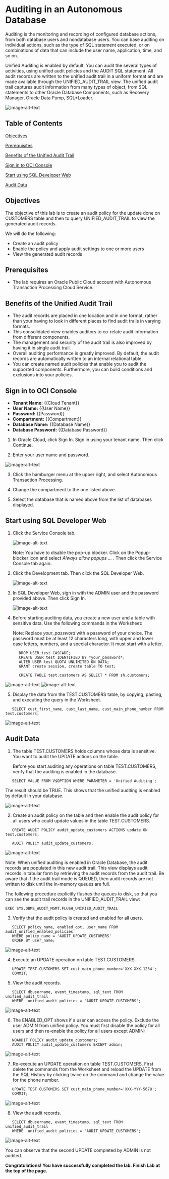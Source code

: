 #  Auditing in an Autonomous Database
Auditing is the monitoring and recording of configured database actions, from both database users and nondatabase users.
You can base auditing on individual actions, such as the type of SQL statement executed, or on combinations of data that can include the user name, application, time, and so on.

Unified Auditing is enabled by default. You can audit the several types of activities, using unified audit policies and the AUDIT SQL statement. All audit records are written to the unified audit trail in a uniform format and are made available through the UNIFIED_AUDIT_TRAIL view. The unified audit trail captures audit information from many types of object, from SQL statements to other Oracle Database Components, such as Recovery Manager, Oracle Data Pump, SQL*Loader.

<img src="https://raw.githubusercontent.com/oracle/learning-library/master/oci-library/qloudable/Auditing_in_Autonomous_Database/img/Audit_arch.png" alt="image-alt-text">
  
## Table of Contents

[Objectives](#objectives)

[Prerequisites](#Prerequisites)

[Benefits of the Unified Audit Trail](#benefits-of-the-unified-audit-trail)

[Sign in to OCI Console](#sign-in-to-oci-console)

[Start using SQL Developer Web](#start-using-sql-developer-web)

[Audit Data](#redact-sensitive-data)

## Objectives
The objective of this lab is to create an audit policy for the update done on CUSTOMERS table and then to query UNIFIED_AUDIT_TRAIL to view the generated audit records.

We will do the following:

* Create an audit policy
* Enable the policy and apply audit settings to one or more users
* View the generated audit records

## Prerequisites

* The lab requires an Oracle Public Cloud account with Autonomous Transaction Processing Cloud Service.


## Benefits of the Unified Audit Trail

* The audit records are placed in one location and in one format, rather than your having to look in different places to find audit trails in varying formats.
* This consolidated view enables auditors to co-relate audit information from different components.
* The management and security of the audit trail is also improved by having it in single audit trail.
* Overall auditing performance is greatly improved. By default, the audit records are automatically written to an internal relational table.
* You can create named audit policies that enable you to audit the supported components. Furthermore, you can build conditions and exclusions into your policies.

## Sign in to OCI Console

* **Tenant Name:** {{Cloud Tenant}}
* **User Name:** {{User Name}}
* **Password:** {{Password}}
* **Compartment:** {{Compartment}}
* **Database Name:** {{Database Name}}
* **Database Password:** {{Database Password}}

1. In Oracle Cloud, click Sign In. Sign in using your tenant name. Then click Continue.

2. Enter your user name and password.

<img src="https://raw.githubusercontent.com/oracle/learning-library/master/oci-library/qloudable/Auditing_in_Autonomous_Database/img/Cloud.png" alt="image-alt-text">

3. Click the hamburger menu at the upper right, and select Autonomous Transaction Processing.

4. Change the compartment to the one listed above.

5. Select the database that is named above from the list of databases displayed.

## Start using SQL Developer Web

1. Click the Service Console tab.

   <img src="https://raw.githubusercontent.com/oracle/learning-library/master/oci-library/qloudable/Auditing_in_Autonomous_Database/img/Service_console.png" alt="image-alt-text">

   Note: You have to disable the pop-up blocker. Click on the Popup-blocker icon and select *Always allow popups ...* . Then click the Service Console tab again.

2. Click the Development tab. Then click the SQL Developer Web.

   <img src="https://raw.githubusercontent.com/oracle/learning-library/master/oci-library/qloudable/Auditing_in_Autonomous_Database/img/Devt.png" alt="image-alt-text">
   
3. In SQL Developer Web, sign in with the ADMIN user and the password provided above. Then click Sign In.

   <img src="https://raw.githubusercontent.com/oracle/learning-library/master/oci-library/qloudable/Auditing_in_Autonomous_Database/img/SQLDevWeb_login.png" alt="image-alt-text">
   
4. Before starting auditing data, you create a new user and a table with sensitive data. Use the following commands in the Worksheet:
   
   Note: Replace *your_password* with a password of your choice. The password must be at least 12 characters long, with upper and lower case letters, numbers, and a special character. It must start with a letter.
```
      DROP USER test CASCADE;
      CREATE USER test IDENTIFIED BY *your_password*;
      ALTER USER test QUOTA UNLIMITED ON DATA;  
      GRANT create session, create table TO test;
  
      CREATE TABLE test.customers AS SELECT * FROM sh.customers;
   ```
      
   <img src="https://raw.githubusercontent.com/oracle/learning-library/master/oci-library/qloudable/Auditing_in_Autonomous_Database/img/Create_User_Test.png" alt="image-alt-text">

   <img src="https://raw.githubusercontent.com/oracle/learning-library/master/oci-library/qloudable/Auditing_in_Autonomous_Database/img/Create_table.png" alt="image-alt-text">
   
5. Display the data from the TEST.CUSTOMERS table, by copying, pasting, and executing the query in the Worksheet.
```
   SELECT cust_first_name, cust_last_name, cust_main_phone_number FROM test.customers;
``` 
   <img src="https://raw.githubusercontent.com/oracle/learning-library/master/oci-library/qloudable/Auditing_in_Autonomous_Database/img/Query_not_redacted.png" alt="image-alt-text">
 
## Audit Data

1. The table TEST.CUSTOMERS holds columns whose data is sensitive. You want to audit the UPDATE actions on the table. 

   Before you start auditing any operations on table TEST.CUSTOMERS, verify that the auditing is enabled in the database.
```
   SELECT VALUE FROM V$OPTION WHERE PARAMETER = 'Unified Auditing';
```
   The result should be TRUE. This shows that the unified auditing is enabled by default in your database.

   <img src="https://raw.githubusercontent.com/oracle/learning-library/master/oci-library/qloudable/Auditing_in_Autonomous_Database/img/TRUE.png" alt="image-alt-text">

2. Create an audit policy on the table and then enable the audit policy for all users who could update values in the table TEST.CUSTOMERS.
``` 
   CREATE AUDIT POLICY audit_update_customers ACTIONS update ON test.customers;
   
   AUDIT POLICY audit_update_customers;
```

   <img src="https://raw.githubusercontent.com/oracle/learning-library/master/oci-library/qloudable/Auditing_in_Autonomous_Database/img/Create_enable_policy.png" alt="image-alt-text">

   Note: When unified auditing is enabled in Oracle Database, the audit records are populated in this new audit trail. This view displays audit records in tabular form by retrieving the audit records from the audit trail. Be aware that if the audit trail mode is QUEUED, then audit records are not written to disk until the in-memory queues are full. 

   The following procedure explicitly flushes the queues to disk, so that you can see the audit trail records in the UNIFIED_AUDIT_TRAIL view:
```
EXEC SYS.DBMS_AUDIT_MGMT.FLUSH_UNIFIED_AUDIT_TRAIL
```

3. Verify that the audit policy is created and enabled for all users.
``` 
   SELECT policy_name, enabled_opt, user_name FROM audit_unified_enabled_policies 
   WHERE policy_name = 'AUDIT_UPDATE_CUSTOMERS' 
   ORDER BY user_name;
```

   <img src="https://raw.githubusercontent.com/oracle/learning-library/master/oci-library/qloudable/Auditing_in_Autonomous_Database/img/Policy.png" alt="image-alt-text">

4. Execute an UPDATE operation on table TEST.CUSTOMERS.
```
   UPDATE TEST.CUSTOMERS SET cust_main_phone_number='XXX-XXX-1234';
   COMMIT;
```

5. View the audit records.
``` 
   SELECT dbusername, event_timestamp, sql_text FROM unified_audit_trail 
   WHERE  unified_audit_policies = 'AUDIT_UPDATE_CUSTOMERS';
```

   <img src="https://raw.githubusercontent.com/oracle/learning-library/master/oci-library/qloudable/Auditing_in_Autonomous_Database/img/Audit_record.png" alt="image-alt-text">

6. The ENABLED_OPT shows if a user can access the policy. Exclude the user ADMIN from unified policy. You must first disable the policy for all users and then re-enable the policy for all users except ADMIN:
```
   NOAUDIT POLICY audit_update_customers;
   AUDIT POLICY audit_update_customers EXCEPT admin;
```

   <img src="https://raw.githubusercontent.com/oracle/learning-library/master/oci-library/qloudable/Auditing_in_Autonomous_Database/img/Users_except.png" alt="image-alt-text">

7. Re-execute an UPDATE operation on table TEST.CUSTOMERS. First delete the commands from the Worksheet and reload the UPDATE from the SQL History by clicking twice on the command and change the value for the phone number.
```
   UPDATE TEST.CUSTOMERS SET cust_main_phone_number='XXX-YYY-5678';
   COMMIT;
```

   <img src="https://raw.githubusercontent.com/oracle/learning-library/master/oci-library/qloudable/Auditing_in_Autonomous_Database/img/Update2.png" alt="image-alt-text">
  
8. View the audit records.
``` 
   SELECT dbusername, event_timestamp, sql_text FROM unified_audit_trail 
   WHERE  unified_audit_policies = 'AUDIT_UPDATE_CUSTOMERS';
```

   <img src="https://raw.githubusercontent.com/oracle/learning-library/master/oci-library/qloudable/Auditing_in_Autonomous_Database/img/Audit_record.png" alt="image-alt-text">
   
   You can observe that the second UPDATE completed by ADMIN is not audited.
   
**Congratulations! You have successfully completed the lab. Finish Lab at the top of the page.**
